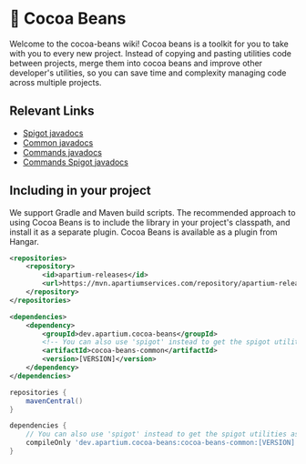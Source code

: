 # 🫘 Cocoa Beans

Welcome to the cocoa-beans wiki!
Cocoa beans is a toolkit for you to take with you to every new project. Instead of copying and pasting utilities code between projects, merge them into cocoa beans and improve other developer's utilities, so you can save time and complexity managing code across multiple projects.

## Relevant Links
* [Spigot javadocs](https://cocoa-beans.apartium.net/%version%/spigot/)
* [Common javadocs](https://cocoa-beans.apartium.net/%version%/common/)
* [Commands javadocs](https://cocoa-beans.apartium.net/%version%/commands/)
* [Commands Spigot javadocs](https://cocoa-beans.apartium.net/%version%/commands-spigot/)

## Including in your project

We support Gradle and Maven build scripts.
The recommended approach to using Cocoa Beans is to include the library in your project's classpath, and install it as a separate plugin. 
Cocoa Beans is available as a plugin from Hangar. 

<tabs>
<tab title="Maven">

```xml
<repositories>
    <repository>
        <id>apartium-releases</id>
        <url>https://mvn.apartiumservices.com/repository/apartium-releases</url>
    </repository>
</repositories>

<dependencies>
    <dependency>
        <groupId>dev.apartium.cocoa-beans</groupId>
        <!-- You can also use 'spigot' instead to get the spigot utilities as well -->
        <artifactId>cocoa-beans-common</artifactId>
        <version>[VERSION]</version>
    </dependency>
</dependencies>
```

</tab>

<tab title="Gradle">

```groovy
repositories {
    mavenCentral()
}

dependencies {
    // You can also use 'spigot' instead to get the spigot utilities as well
    compileOnly 'dev.apartium.cocoa-beans:cocoa-beans-common:[VERSION]'
}
```

</tab>

</tabs>
